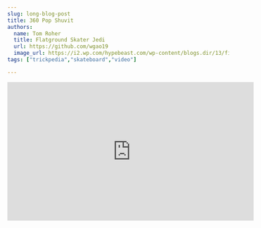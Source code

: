 ```yaml
---
slug: long-blog-post
title: 360 Pop Shuvit 
authors: 
  name: Tom Roher 
  title: Flatground Skater Jedi
  url: https://github.com/wgao19
  image_url: https://i2.wp.com/hypebeast.com/wp-content/blogs.dir/13/files/2022/08/Screen-Shot-2022-08-03-at-12.02.53-PM.png?fit=750,429
tags: ["trickpedia","skateboard","video"]

---
```


<iframe width="560" height="315" src="https://www.youtube.com/embed/K44MnTjMXBA" title="YouTube video player" frameborder="0" allow="accelerometer; autoplay; clipboard-write; encrypted-media; gyroscope; picture-in-picture; web-share" allowfullscreen></iframe>
